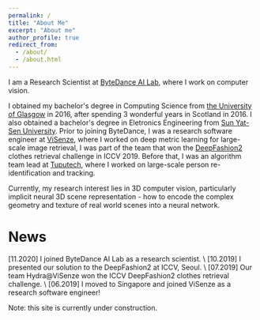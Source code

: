 ```yaml
---
permalink: /
title: "About Me"
excerpt: "About me"
author_profile: true
redirect_from: 
  - /about/
  - /about.html
---
```


I am a Research Scientist at [ByteDance AI Lab](https://ailab.bytedance.com/), where I work on computer vision.

I obtained my bachelor's degree in Computing Science from [the University of Glasgow](gla.ac.uk) in 2016, after spending 3 wonderful years in Scotland in 2016. I also obtained a bachelor's degree in Eletronics Engineering from [Sun Yat-Sen University](www.sysu.edu.cn). Prior to joining ByteDance, I was a research software engineer at [ViSenze](https://www.visenze.com/), where I worked on deep metric learning for large-scale image retrieval, I was part of the team that won the [DeepFashion2](https://sites.google.com/view/cvcreative/deepfashion2) clothes retrieval challenge in ICCV 2019. Before that, I was an algorithm team lead at [Tuputech](https://www.tuputech.com/home), where I worked on large-scale person re-identification and tracking.

Currently, my research interest lies in 3D computer vision, particularly implicit neural 3D scene representation - how to encode the complex geometry and texture of real world scenes into a neural network. 

# News

[11.2020] I joined ByteDance AI Lab as a research scientist. \\
[10.2019] I presented our solution to the DeepFashion2 at ICCV, Seoul. \\
[07.2019] Our team Hydra@ViSenze won the ICCV DeepFashion2 clothes retrieval challenge. \\
[06.2019] I moved to Singapore and joined ViSenze as a research software engineer!

Note: this site is currently under construction.

